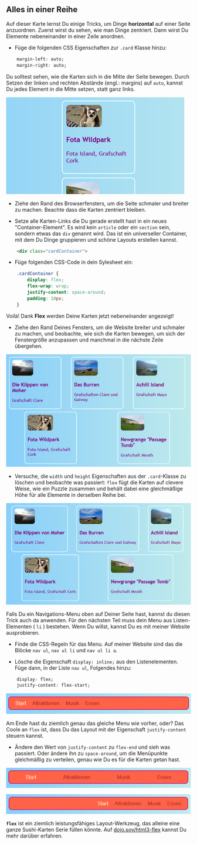 ## Alles in einer Reihe

Auf dieser Karte lernst Du einige Tricks, um Dinge **horizontal** auf einer Seite anzuordnen. Zuerst wirst du sehen, wie man Dinge zentriert. Dann wirst Du Elemente nebeneinander in einer Zeile anordnen.

+ Füge die folgenden CSS Eigenschaften zur `.card` Klasse hinzu:

```css
    margin-left: auto;
    margin-right: auto;
```

Du solltest sehen, wie die Karten sich in die Mitte der Seite bewegen. Durch Setzen der linken und rechten Abstände (engl.: margins) auf `auto`, kannst Du jedes Element in die Mitte setzen, statt ganz links.

![Die Karten werden in der Mitte anstatt ganz links angezeigt](images/marginAuto.png)

+ Ziehe den Rand des Browserfensters, um die Seite schmaler und breiter zu machen. Beachte dass die Karten zentriert bleiben.

+ Setze alle Karten-Links die Du gerade erstellt hast in ein neues "Container-Element". Es wird kein `article` oder ein `section` sein, sondern etwas das `div` genannt wird. Das ist ein universeller Container, mit dem Du Dinge gruppieren und schöne Layouts erstellen kannst.

```html
    <div class="cardContainer">
```

+ Füge folgenden CSS-Code in dein Sylesheet ein:

```css
    .cardContainer {
        display: flex;
        flex-wrap: wrap;
        justify-content: space-around;
        padding: 10px;
    }
```

Voilà! Dank **Flex** werden Deine Karten jetzt nebeneinander angezeigt!

+ Ziehe den Rand Deines Fensters, um die Website breiter und schmaler zu machen, und beobachte, wie sich die Karten bewegen, um sich der Fenstergröße anzupassen und manchmal in die nächste Zeile übergehen.

![Karten angeordnet in zwei Reihen, die gleichmäßig verteilt sind um auf die Browserbreite zu passen](images/flexSideBySide.png)

+ Versuche, die `width` und `height` Eigenschaften aus der `.card`-Klasse zu löschen und beobachte was passiert: `flex` fügt die Karten auf clevere Weise, wie ein Puzzle zusammen und behält dabei eine gleichmäßige Höhe für alle Elemente in derselben Reihe bei.

![Karten nebeneinander angeordnet mit automatischer Breite](images/flexAutoWidths.png)

Falls Du ein Navigations-Menu oben auf Deiner Seite hast, kannst du diesen Trick auch da anwenden. Für den nächsten Teil muss dein Menu aus Listen-Elementen ( `li` ) bestehen. Wenn Du willst, kannst Du es mit meiner Website ausprobieren.

+ Finde die CSS-Regeln für das Menu. Auf meiner Website sind das die Blöcke `nav ul`, `nav ul li` und `nav ul li a`.

+ Lösche die Eigenschaft `display: inline;` aus den Listenelementen. Füge dann, in der Liste `nav ul`, Folgendes hinzu:

```css
    display: flex;
    justify-content: flex-start;
```

![Menü mit links ausgerichteten Elementen](images/flexMenuStart.png)

Am Ende hast du ziemlich genau das gleiche Menu wie vorher, oder? Das Coole an `flex` ist, dass Du das Layout mit der Eigenschaft `justify-content` steuern kannst.

+ Ändere den Wert von `justify-content` zu `flex-end` und sieh was passiert. Oder ändere ihn zu `space-around`, um die Menüpunkte gleichmäßig zu verteilen, genau wie Du es für die Karten getan hast.

![Menü mit gleichmäßig verteilten Elementen](images/flexMenuSpace.png)

![Menü mit rechts ausgerichteten Elementen](images/flexMenuEnd.png)

**`flex`** ist ein ziemlich leistungsfähiges Layout-Werkzeug, das alleine eine ganze Sushi-Karten Serie füllen könnte. Auf [dojo.soy/html3-flex](http://dojo.soy/html3-flex) kannst Du mehr darüber erfahren.